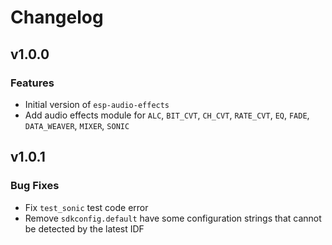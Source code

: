 # Changelog

## v1.0.0

### Features

- Initial version of `esp-audio-effects`
- Add audio effects module for `ALC`, `BIT_CVT`, `CH_CVT`, `RATE_CVT`, `EQ`, `FADE`, `DATA_WEAVER`, `MIXER`, `SONIC`

## v1.0.1

### Bug Fixes

- Fix `test_sonic` test code error
- Remove `sdkconfig.default` have some configuration strings that cannot be detected by the latest IDF
